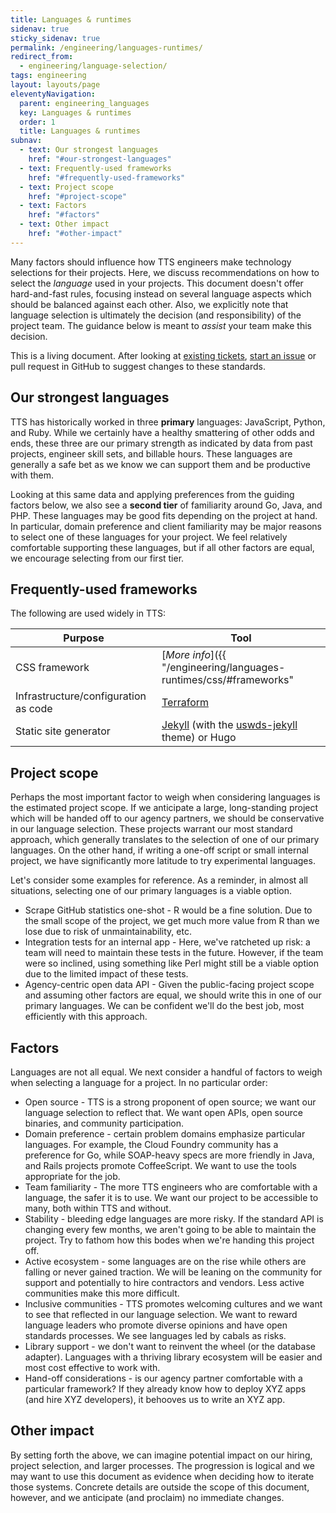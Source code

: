 ```yaml
---
title: Languages & runtimes
sidenav: true
sticky_sidenav: true
permalink: /engineering/languages-runtimes/
redirect_from:
  - engineering/language-selection/
tags: engineering
layout: layouts/page
eleventyNavigation:
  parent: engineering_languages
  key: Languages & runtimes
  order: 1
  title: Languages & runtimes
subnav:
  - text: Our strongest languages
    href: "#our-strongest-languages"
  - text: Frequently-used frameworks
    href: "#frequently-used-frameworks"
  - text: Project scope
    href: "#project-scope"
  - text: Factors
    href: "#factors"
  - text: Other impact
    href: "#other-impact"
---
```


Many factors should influence how TTS engineers make technology selections for their projects. Here, we discuss recommendations on how to select the _language_ used in your projects. This document doesn't offer hard-and-fast rules, focusing instead on several language aspects which should be balanced against each other. Also, we explicitly note that language selection is ultimately the decision (and responsibility) of the project team. The guidance below is meant to _assist_ your team make this decision.

This is a living document. After looking at [existing tickets](https://github.com/18F/development-guide/issues), [start an issue](https://github.com/18F/development-guide/issues/new) or pull request in GitHub to suggest changes to these standards.

## Our strongest languages
TTS has historically worked in three **primary** languages: JavaScript, Python, and Ruby. While we certainly have a healthy smattering of other odds and ends, these three are our primary strength as indicated by data from past projects, engineer skill sets, and billable hours. These languages are generally a safe bet as we know we can support them and be productive with them.

Looking at this same data and applying preferences from the guiding factors below, we also see a **second tier** of familiarity around Go, Java, and PHP. These languages may be good fits depending on the project at hand. In particular, domain preference and client familiarity may be major reasons to select one of these languages for your project. We feel relatively comfortable supporting these languages, but if all other factors are equal, we encourage selecting from our first tier.

## Frequently-used frameworks
The following are used widely in TTS:

| Purpose  |  Tool  |
| ---- | ---- |
| CSS framework  |  [_More info_]({{ "/engineering/languages-runtimes/css/#frameworks" | url }})  |
| Infrastructure/configuration as code | [Terraform](https://www.terraform.io/)  |  
| Static site generator  | [Jekyll](https://jekyllrb.com/) (with the [uswds-jekyll](https://github.com/18F/uswds-jekyll) theme) or Hugo |

## Project scope
Perhaps the most important factor to weigh when considering languages is the estimated project scope. If we anticipate a large, long-standing project which will be handed off to our agency partners, we should be conservative in our language selection. These projects warrant our most standard approach, which generally translates to the selection of one of our primary languages.  On the other hand, if writing a one-off script or small internal project, we have significantly more latitude to try experimental languages.

Let's consider some examples for reference. As a reminder, in almost all situations, selecting one of our primary languages is a viable option.

* Scrape GitHub statistics one-shot - R would be a fine solution. Due to the small scope of the project, we get much more value from R than we lose due to risk of unmaintainability, etc.
* Integration tests for an internal app - Here, we've ratcheted up risk: a team will need to maintain these tests in the future. However, if the team were so inclined, using something like Perl might still be a viable option due to the limited impact of these tests.
* Agency-centric open data API - Given the public-facing project scope and assuming other factors are equal, we should write this in one of our primary languages. We can be confident we'll do the best job, most efficiently with this approach.

## Factors
Languages are not all equal. We next consider a handful of factors to weigh when selecting a language for a project. In no particular order:

* Open source - TTS is a strong proponent of open source; we want our language selection to reflect that. We want open APIs, open source binaries, and community participation.
* Domain preference - certain problem domains emphasize particular languages. For example, the Cloud Foundry community has a preference for Go, while SOAP-heavy specs are more friendly in Java, and Rails projects promote CoffeeScript. We want to use the tools appropriate for the job.
* Team familiarity - The more TTS engineers who are comfortable with a language, the safer it is to use. We want our project to be accessible to many, both within TTS and without.
* Stability - bleeding edge languages are more risky. If the standard API is changing every few months, we aren't going to be able to maintain the project. Try to fathom how this bodes when we're handing this project off.
* Active ecosystem - some languages are on the rise while others are falling or never gained traction. We will be leaning on the community for support and potentially to hire contractors and vendors. Less active communities make this more difficult.
* Inclusive communities - TTS promotes welcoming cultures and we want to see that reflected in our language selection. We want to reward language leaders who promote diverse opinions and have open standards processes. We see languages led by cabals as risks.
* Library support - we don't want to reinvent the wheel (or the database adapter). Languages with a thriving library ecosystem will be easier and most cost effective to work with.
* Hand-off considerations - is our agency partner comfortable with a particular framework? If they already know how to deploy XYZ apps (and hire XYZ developers), it behooves us to write an XYZ app.

## Other impact
By setting forth the above, we can imagine potential impact on our hiring, project selection, and larger processes. The progression is logical and we may want to use this document as evidence when deciding how to iterate those systems. Concrete details are outside the scope of this document, however, and we anticipate (and proclaim) no immediate changes.
